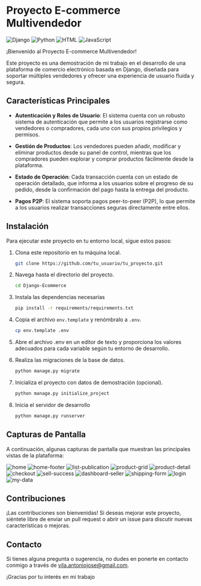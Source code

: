 
# Proyecto E-commerce Multivendedor
![Django](https://img.shields.io/badge/Made%20with-Django-green)
![Python](https://img.shields.io/badge/Made%20with-Python-blue)
![HTML](https://img.shields.io/badge/Made%20with-HTML-orange)
![JavaScript](https://img.shields.io/badge/Made%20with-JavaScript-yellow)


¡Bienvenido al Proyecto E-commerce Multivendedor!

Este proyecto es una demostración de mi trabajo en el desarrollo de una plataforma de comercio electrónico basada en Django, diseñada para soportar múltiples vendedores y ofrecer una experiencia de usuario fluida y segura.


## Características Principales

- **Autenticación y Roles de Usuario**: El sistema cuenta con un robusto sistema de autenticación que permite a los usuarios registrarse como vendedores o compradores, cada uno con sus propios privilegios y permisos.

- **Gestión de Productos**: Los vendedores pueden añadir, modificar y eliminar productos desde su panel de control, mientras que los compradores pueden explorar y comprar productos fácilmente desde la plataforma.

- **Estado de Operación**: Cada transacción cuenta con un estado de operación detallado, que informa a los usuarios sobre el progreso de su pedido, desde la confirmación del pago hasta la entrega del producto.

- **Pagos P2P**: El sistema soporta pagos peer-to-peer (P2P), lo que permite a los usuarios realizar transacciones seguras directamente entre ellos.

## Instalación

Para ejecutar este proyecto en tu entorno local, sigue estos pasos:

1. Clona este repositorio en tu máquina local.
   ```bash
   git clone https://github.com/tu_usuario/tu_proyecto.git

2. Navega hasta el directorio del proyecto.
   ```bash
   cd Django-Ecommerce

3. Instala las dependencias necesarias
   ```bash
   pip install -r requirements/requirements.txt

4. Copia el archivo `env.template` y renómbralo a `.env`.
   ```bash
   cp env.template .env

5. Abre el archivo .env en un editor de texto y proporciona los valores adecuados para cada variable según tu entorno de desarrollo.

6. Realiza las migraciones de la base de datos.
   ```bash
   python manage.py migrate

7. Inicializa el proyecto con datos de demostración (opcional).
   ```bash
   python manage.py initialize_project

8. Inicia el servidor de desarrollo
   ```bash
   python manage.py runserver


## Capturas de Pantalla

A continuación, algunas capturas de pantalla que muestran las principales vistas de la plataforma:

![home](screenshots/home.png)
![home-footer](screenshots/home-footer.png)
![list-publication](screenshots/list-publication.png)
![product-grid](screenshots/product-grid.png)
![product-detail](screenshots/product-detail.png)
![checkout](screenshots/checkout.png)
![sell-success](screenshots/sell-success.png)
![dashboard-seller](screenshots/dashboard-seller.png)
![shipping-form](screenshots/shipping-from.png)
![login](screenshots/login.png)
![my-data](screenshots/my-data.png)


## Contribuciones

¡Las contribuciones son bienvenidas! Si deseas mejorar este proyecto, siéntete libre de enviar un pull request o abrir un issue para discutir nuevas características o mejoras.

## Contacto

Si tienes alguna pregunta o sugerencia, no dudes en ponerte en contacto conmigo a través de [vila.antoniojose@gmail.com](mailto:vila.antoniojose@gmail.com).

¡Gracias por tu interés en mi trabajo
